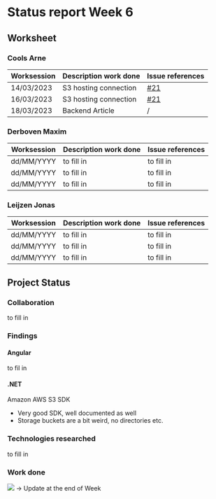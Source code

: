 # Status report Week 6
## Worksheet 
### Cools Arne
| Worksession | Description work done | Issue references |
|---|---|---|
| 14/03/2023 | S3 hosting connection | [#21](https://gitlab.com/kdg-ti/the-lab/teams-22-23/team7/neobyte-cms-backend/-/issues/21) |
| 16/03/2023 | S3 hosting connection | [#21](https://gitlab.com/kdg-ti/the-lab/teams-22-23/team7/neobyte-cms-backend/-/issues/21) |
| 18/03/2023 | Backend Article | / |
### Derboven Maxim
| Worksession | Description work done | Issue references |
|---|---|---|
| dd/MM/YYYY | to fill in | to fill in |
| dd/MM/YYYY | to fill in | to fill in |
| dd/MM/YYYY | to fill in | to fill in |
### Leijzen Jonas
| Worksession | Description work done | Issue references |
|---|---|---|
| dd/MM/YYYY | to fill in | to fill in |
| dd/MM/YYYY | to fill in | to fill in |
| dd/MM/YYYY | to fill in | to fill in |
## Project Status
### Collaboration
to fill in
### Findings
#### Angular
to fil in
#### .NET
Amazon AWS S3 SDK
* Very good SDK, well documented as well
* Storage buckets are a bit weird, no directories etc. 
### Technologies researched
to fill in
### Work done
![](https://geps.dev/progress/87) -> Update at the end of Week
